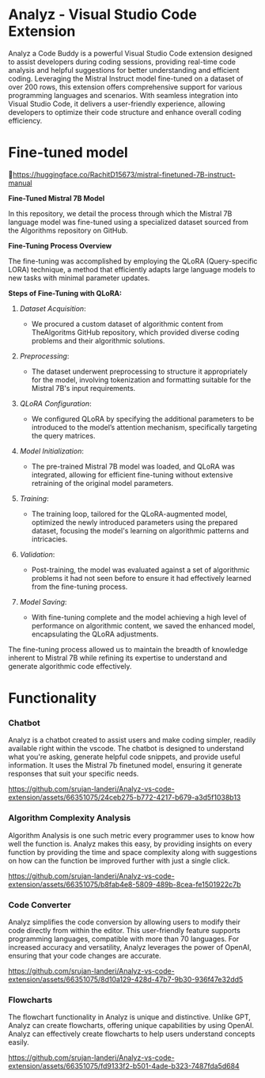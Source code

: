# Analyz - Visual Studio Code Extension

Analyz a Code Buddy is a powerful Visual Studio Code extension designed to assist developers during coding sessions, providing real-time code analysis and helpful suggestions for better understanding and efficient coding. Leveraging the Mistral Instruct model fine-tuned on a dataset of over 200 rows, this extension offers comprehensive support for various programming languages and scenarios. With seamless integration into Visual Studio Code, it delivers a user-friendly experience, allowing developers to optimize their code structure and enhance overall coding efficiency. 

# Fine-tuned model

🔗https://huggingface.co/RachitD15673/mistral-finetuned-7B-instruct-manual

**Fine-Tuned Mistral 7B Model**

In this repository, we detail the process through which the Mistral 7B language model was fine-tuned using a specialized dataset sourced from the Algorithms repository on GitHub.

**Fine-Tuning Process Overview**

The fine-tuning was accomplished by employing the QLoRA (Query-specific LORA) technique, a method that efficiently adapts large language models to new tasks with minimal parameter updates.

**Steps of Fine-Tuning with QLoRA:**

1. *Dataset Acquisition*:
   - We procured a custom dataset of algorithmic content from TheAlgoritms GitHub repository, which provided diverse coding problems and their algorithmic solutions.

2. *Preprocessing*:
   - The dataset underwent preprocessing to structure it appropriately for the model, involving tokenization and formatting suitable for the Mistral 7B's input requirements.

3. *QLoRA Configuration*:
   - We configured QLoRA by specifying the additional parameters to be introduced to the model’s attention mechanism, specifically targeting the query matrices.

4. *Model Initialization*:
   - The pre-trained Mistral 7B model was loaded, and QLoRA was integrated, allowing for efficient fine-tuning without extensive retraining of the original model parameters.

5. *Training*:
   - The training loop, tailored for the QLoRA-augmented model, optimized the newly introduced parameters using the prepared dataset, focusing the model's learning on algorithmic patterns and intricacies.

6. *Validation*:
   - Post-training, the model was evaluated against a set of algorithmic problems it had not seen before to ensure it had effectively learned from the fine-tuning process.

7. *Model Saving*:
   - With fine-tuning complete and the model achieving a high level of performance on algorithmic content, we saved the enhanced model, encapsulating the QLoRA adjustments.

The fine-tuning process allowed us to maintain the breadth of knowledge inherent to Mistral 7B while refining its expertise to understand and generate algorithmic code effectively.

# Functionality

### Chatbot

Analyz is a chatbot created to assist users and make coding simpler, readily available right within the vscode. The chatbot is designed to understand what you're asking, generate helpful code snippets, and provide useful information. It uses the Mistral 7b finetuned model, ensuring it generate responses that suit your specific needs.

https://github.com/srujan-landeri/Analyz-vs-code-extension/assets/66351075/24ceb275-b772-4217-b679-a3d5f1038b13

### Algorithm Complexity Analysis

Algorithm Analysis is one such metric every programmer uses to know how well the function is. Analyz makes this easy, by providing insights on every function by providing the time and space complexity along with suggestions on how can the function be improved further with just a single click.

https://github.com/srujan-landeri/Analyz-vs-code-extension/assets/66351075/b8fab4e8-5809-489b-8cea-fe1501922c7b

### Code Converter

Analyz simplifies the code conversion by allowing users to modify their code directly from within the editor. This user-friendly feature supports programming languages, compatible with more than 70 languages. For increased accuracy and versatility, Analyz leverages the power of OpenAI, ensuring that your code changes are accurate. 

https://github.com/srujan-landeri/Analyz-vs-code-extension/assets/66351075/8d10a129-428d-47b7-9b30-936f47e32dd5

### Flowcharts

The flowchart functionality in Analyz is unique and distinctive. Unlike GPT, Analyz can create flowcharts, offering unique capabilities by using OpenAI. Analyz can effectively create flowcharts to help users understand concepts easily.

https://github.com/srujan-landeri/Analyz-vs-code-extension/assets/66351075/fd9133f2-b501-4ade-b323-7487fda5d684

